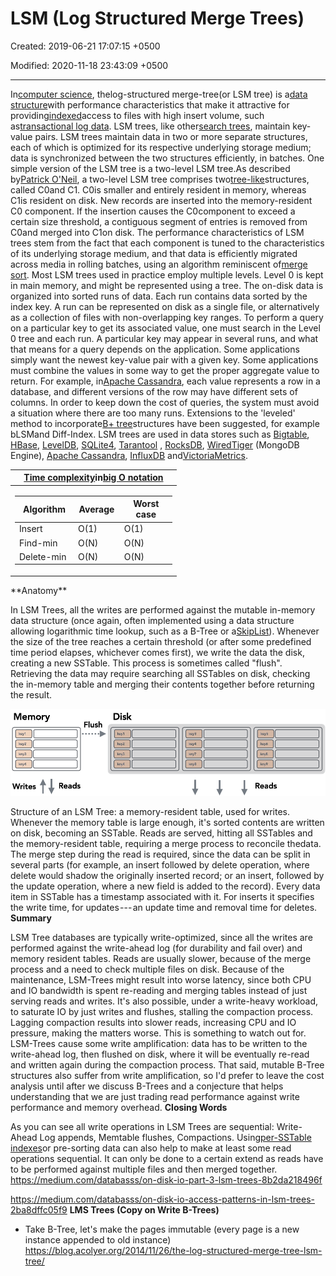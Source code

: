 # LSM (Log Structured Merge Trees)

Created: 2019-06-21 17:07:15 +0500

Modified: 2020-11-18 23:43:09 +0500

---

In[computer science](https://en.wikipedia.org/wiki/Computer_science), thelog-structured merge-tree(or LSM tree) is a[data structure](https://en.wikipedia.org/wiki/Data_structure)with performance characteristics that make it attractive for providing[indexed](https://en.wikipedia.org/wiki/Database_index)access to files with high insert volume, such as[transactional log data](https://en.wikipedia.org/wiki/Transaction_log). LSM trees, like other[search trees](https://en.wikipedia.org/wiki/Search_tree), maintain key-value pairs. LSM trees maintain data in two or more separate structures, each of which is optimized for its respective underlying storage medium; data is synchronized between the two structures efficiently, in batches.
One simple version of the LSM tree is a two-level LSM tree.As described by[Patrick O'Neil](https://en.wikipedia.org/wiki/Patrick_O%27Neil), a two-level LSM tree comprises two[tree-like](https://en.wikipedia.org/wiki/Tree_(data_structure))structures, called C0and C1. C0is smaller and entirely resident in memory, whereas C1is resident on disk. New records are inserted into the memory-resident C0 component. If the insertion causes the C0component to exceed a certain size threshold, a contiguous segment of entries is removed from C0and merged into C1on disk. The performance characteristics of LSM trees stem from the fact that each component is tuned to the characteristics of its underlying storage medium, and that data is efficiently migrated across media in rolling batches, using an algorithm reminiscent of[merge sort](https://en.wikipedia.org/wiki/Merge_sort).
Most LSM trees used in practice employ multiple levels. Level 0 is kept in main memory, and might be represented using a tree. The on-disk data is organized into sorted runs of data. Each run contains data sorted by the index key. A run can be represented on disk as a single file, or alternatively as a collection of files with non-overlapping key ranges. To perform a query on a particular key to get its associated value, one must search in the Level 0 tree and each run.
A particular key may appear in several runs, and what that means for a query depends on the application. Some applications simply want the newest key-value pair with a given key. Some applications must combine the values in some way to get the proper aggregate value to return. For example, in[Apache Cassandra](https://en.wikipedia.org/wiki/Apache_Cassandra), each value represents a row in a database, and different versions of the row may have different sets of columns.
In order to keep down the cost of queries, the system must avoid a situation where there are too many runs.
Extensions to the 'leveled' method to incorporate[B+ tree](https://en.wikipedia.org/wiki/B%2B_tree)structures have been suggested, for example bLSMand Diff-Index.
LSM trees are used in data stores such as [Bigtable](https://en.wikipedia.org/wiki/Bigtable), [HBase](https://en.wikipedia.org/wiki/HBase), [LevelDB](https://en.wikipedia.org/wiki/LevelDB), [SQLite4](https://en.wikipedia.org/wiki/SQLite4), [Tarantool](https://en.wikipedia.org/wiki/Tarantool) , [RocksDB](https://en.wikipedia.org/wiki/RocksDB), [WiredTiger](https://en.wikipedia.org/wiki/WiredTiger) (MongoDB Engine), [Apache Cassandra](https://en.wikipedia.org/wiki/Apache_Cassandra), [InfluxDB](https://en.wikipedia.org/wiki/InfluxDB) and[VictoriaMetrics](https://en.wikipedia.org/w/index.php?title=VictoriaMetrics&action=edit&redlink=1).
<table>
<colgroup>
<col style="width: 100%" />
</colgroup>
<thead>
<tr class="header">
<th><strong><a href="https://en.wikipedia.org/wiki/Time_complexity">Time complexity</a>in<a href="https://en.wikipedia.org/wiki/Big_O_notation">big O notation</a></strong></th>
</tr>
</thead>
<tbody>
<tr class="odd">
<td><table>
<colgroup>
<col style="width: 37%" />
<col style="width: 29%" />
<col style="width: 33%" />
</colgroup>
<thead>
<tr class="header">
<th>Algorithm</th>
<th>Average</th>
<th>Worst case</th>
</tr>
</thead>
<tbody>
<tr class="odd">
<td>Insert</td>
<td>O(1)</td>
<td>O(1)</td>
</tr>
<tr class="even">
<td>Find-min</td>
<td>O(N)</td>
<td>O(N)</td>
</tr>
<tr class="odd">
<td>Delete-min</td>
<td>O(N)</td>
<td>O(N)</td>
</tr>
</tbody>
</table></td>
</tr>
</tbody>
</table>
<https://en.wikipedia.org/wiki/Log-structured_merge-tree>
**Anatomy**

In LSM Trees, all the writes are performed against the mutable in-memory data structure (once again, often implemented using a data structure allowing logarithmic time lookup, such as a B-Tree or a[SkipList](http://epaperpress.com/sortsearch/download/skiplist.pdf)). Whenever the size of the tree reaches a certain threshold (or after some predefined time period elapses, whichever comes first), we write the data the disk, creating a new SSTable. This process is sometimes called "flush". Retrieving the data may require searching all SSTables on disk, checking the in-memory table and merging their contents together before returning the result.

![Memory key I Reads Writes Flush Disk key2 key4 key4 key7 key8 key5 key6 key8 Reads ](media/LSM-(Log-Structured-Merge-Trees)-image1.png)

Structure of an LSM Tree: a memory-resident table, used for writes. Whenever the memory table is large enough, it's sorted contents are written on disk, becoming an SSTable. Reads are served, hitting all SSTables and the memory-resident table, requiring a merge process to reconcile thedata.
The merge step during the read is required, since the data can be split in several parts (for example, an insert followed by delete operation, where delete would shadow the originally inserted record; or an insert, followed by the update operation, where a new field is added to the record).
Every data item in SSTable has a timestamp associated with it. For inserts it specifies the write time, for updates --- an update time and removal time for deletes.
**Summary**

LSM Tree databases are typically write-optimized, since all the writes are performed against the write-ahead log (for durability and fail over) and memory resident tables. Reads are usually slower, because of the merge process and a need to check multiple files on disk.
Because of the maintenance, LSM-Trees might result into worse latency, since both CPU and IO bandwidth is spent re-reading and merging tables instead of just serving reads and writes. It's also possible, under a write-heavy workload, to saturate IO by just writes and flushes, stalling the compaction process. Lagging compaction results into slower reads, increasing CPU and IO pressure, making the matters worse. This is something to watch out for.
LSM-Trees cause some write amplification: data has to be written to the write-ahead log, then flushed on disk, where it will be eventually re-read and written again during the compaction process. That said, mutable B-Tree structures also suffer from write amplification, so I'd prefer to leave the cost analysis until after we discuss B-Trees and a conjecture that helps understanding that we are just trading read performance against write performance and memory overhead.
**Closing Words**

As you can see all write operations in LSM Trees are sequential: Write-Ahead Log appends, Memtable flushes, Compactions. Using[per-SSTable indexes](https://github.com/apache/cassandra/blob/trunk/doc/SASI.md)or pre-sorting data can also help to make at least some read operations sequential. It can only be done to a certain extend as reads have to be performed against multiple files and then merged together.
<https://medium.com/databasss/on-disk-io-part-3-lsm-trees-8b2da218496f>

<https://medium.com/databasss/on-disk-io-access-patterns-in-lsm-trees-2ba8dffc05f9>
**LMS Trees (Copy on Write B-Trees)**
-   Take B-Tree, let's make the pages immutable (every page is a new instance appended to old instance)
<https://blog.acolyer.org/2014/11/26/the-log-structured-merge-tree-lsm-tree/>

